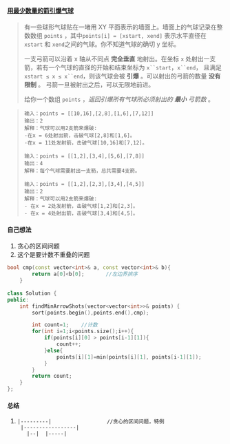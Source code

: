 #### [用最少数量的箭引爆气球](https://leetcode.cn/problems/minimum-number-of-arrows-to-burst-balloons/description/)

> 有一些球形气球贴在一堵用 XY 平面表示的墙面上。墙面上的气球记录在整数数组 `points` ，其中`points[i] = [xstart, xend]` 表示水平直径在 `xstart` 和 `xend`之间的气球。你不知道气球的确切 y 坐标。
>
> 一支弓箭可以沿着 x 轴从不同点 **完全垂直** 地射出。在坐标 `x` 处射出一支箭，若有一个气球的直径的开始和结束坐标为 `x``start`，`x``end`， 且满足  `xstart ≤ x ≤ x``end`，则该气球会被 **引爆** 。可以射出的弓箭的数量 **没有限制** 。 弓箭一旦被射出之后，可以无限地前进。
>
> 给你一个数组 `points` ，*返回引爆所有气球所必须射出的 **最小** 弓箭数* 。

> ```
> 输入：points = [[10,16],[2,8],[1,6],[7,12]]
> 输出：2
> 解释：气球可以用2支箭来爆破:
> -在x = 6处射出箭，击破气球[2,8]和[1,6]。
> -在x = 11处发射箭，击破气球[10,16]和[7,12]。
> ```
>
> ```
> 输入：points = [[1,2],[3,4],[5,6],[7,8]]
> 输出：4
> 解释：每个气球需要射出一支箭，总共需要4支箭。
> ```
>
> ```
> 输入：points = [[1,2],[2,3],[3,4],[4,5]]
> 输出：2
> 解释：气球可以用2支箭来爆破:
> - 在x = 2处发射箭，击破气球[1,2]和[2,3]。
> - 在x = 4处射出箭，击破气球[3,4]和[4,5]。
> ```



#### 自己想法

1. 贪心的区间问题
2. 这个是要计数不重叠的问题

```c++
bool cmp(const vector<int>& a, const vector<int>& b){
        return a[0]<b[0];       //左边界排序
    }
    
class Solution {
public:
    int findMinArrowShots(vector<vector<int>>& points) {
        sort(points.begin(),points.end(),cmp);

        int count=1;    //计数
        for(int i=1;i<points.size();i++){
            if(points[i][0] > points[i-1][1]){
                count++;
            }else{
                points[i][1]=min(points[i][1], points[i-1][1]);
            }
        }
        return count;
    }
};
```



#### 总结

1. ```
   |---------|					//贪心的区间问题，特例
   	|-----------------|
   	  |--|  |-----|
   ```

   